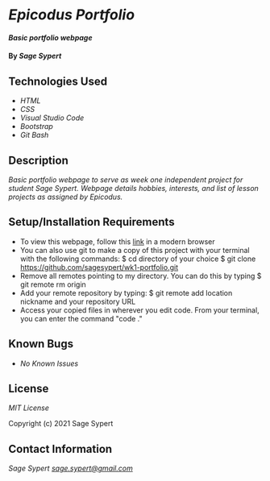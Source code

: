 # _Epicodus Portfolio_

#### _Basic portfolio webpage_

#### By _**Sage Sypert**_

## Technologies Used

* _HTML_
* _CSS_
* _Visual Studio Code_
* _Bootstrap_
* _Git Bash_

## Description

_Basic portfolio webpage to serve as week one independent project for student Sage Sypert. Webpage details hobbies, interests, and list of lesson projects as assigned by Epicodus._

## Setup/Installation Requirements

* To view this webpage, follow this [link](https://sagesypert.github.io/wk1-portfolio/) in a modern browser
* You can also use git to make a copy of this project with your terminal with the following commands:
    $ cd directory of your choice
    $ git clone https://github.com/sagesypert/wk1-portfolio.git
* Remove all remotes pointing to my directory. You can do this by typing $ git remote rm origin
* Add your remote repository by typing:
    $ git remote add location nickname and your repository URL
* Access your copied files in wherever you edit code. From your terminal, you can enter the command "code ."

## Known Bugs

* _No Known Issues_

## License

_MIT License_

Copyright (c) 2021 Sage Sypert

## Contact Information

_Sage Sypert <sage.sypert@gmail.com>_
